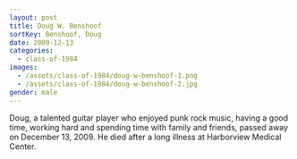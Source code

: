 ```yaml
---
layout: post
title: Doug W. Benshoof
sortKey: Benshoof, Doug
date: 2009-12-13
categories:
  - class-of-1984
images:
  - /assets/class-of-1984/doug-w-benshoof-1.png
  - /assets/class-of-1984/doug-w-benshoof-2.jpg
gender: male
---
```


Doug, a talented guitar player who enjoyed punk rock music, having a good time, working hard and spending time with family and friends, passed away on December 13, 2009. He died after a long illness at Harborview Medical Center.
